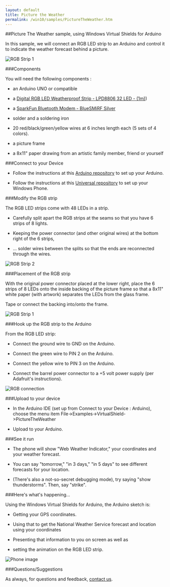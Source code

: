 ```yaml
---
layout: default
title: Picture the Weather
permalink: /win10/samples/PictureTheWeather.htm
---
```

<div class="container" markdown="1">

##Picture The Weather sample, using Windows Virtual Shields for Arduino

In this sample, we will connect an RGB LED strip to an Arduino and control it to indicate the weather forecast behind a picture.

![RGB Strip 1]({{site.baseurl}}/images/RGBSTRIP/rgbstrip_split1.JPG)

###Components

You will need the following components :

* an Arduino UNO or compatible

* a [Digital RGB LED Weatherproof Strip - LPD8806 32 LED - (1m)](http://www.adafruit.com/products/306))

* a [SparkFun Bluetooth Modem - BlueSMiRF Silver](https://www.sparkfun.com/products/12577)

* solder and a soldering iron

* 20 red/black/green/yellow wires at 6 inches length each (5 sets of 4 colors).

* a picture frame

* a 8x11" paper drawing from an artistic family member, friend or yourself

###Connect to your Device

* Follow the instructions at this [Arduino repository](https://github.com/ms-iot/virtual-shields-arduino) to set up your Arduino.

* Follow the instructions at this [Universal repository](https://github.com/ms-iot/virtual-shields-universal) to set up your Windows Phone.

###Modify the RGB strip

The RGB LED strips come with 48 LEDs in a strip.

* Carefully split apart the RGB strips at the seams so that you have 6 strips of 8 lights.

* Keeping the power connector (and other original wires) at the bottom right of the 6 strips,

* ... solder wires between the splits so that the ends are reconnected through the wires.

![RGB Strip 2]({{site.baseurl}}/images/RGBSTRIP/rgbstrip_split2.JPG)

###Placement of the RGB strip

With the original power connector placed at the lower right,
place the 6 strips of 8 LEDs onto the inside backing of the picture frame so that a 8x11" white paper (with artwork) separates the LEDs from the glass frame. 

Tape or connect the backing into/onto the frame.

![RGB Strip 1]({{site.baseurl}}/images/RGBSTRIP/rgbstrip_split1.JPG)

###Hook up the RGB strip to the Arduino

From the RGB LED strip:

* Connect the ground wire to GND on the Arduino.

* Connect the green wire to PIN 2 on the Arduino.

* Connect the yellow wire to PIN 3 on the Arduino.

* Connect the barrel power connector to a +5 volt power supply (per Adafruit's instructions).

![RGB connection]({{site.baseurl}}/images/RGBSTRIP/rgbconnect.JPG)

###Upload to your device

* In the Arduino IDE (set up from Connect to your Device : Arduino), choose the menu item File->Examples->VirtualShield->PictureTheWeather 

* Upload to your Arduino.

###See it run

* The phone will show "Web Weather Indicator," your coordinates and your weather forecast.

* You can say "tomorrow," "in 3 days," "in 5 days" to see different forecasts for your location.

* (There's also a not-so-secret debugging mode), try saying "show thunderstorms". Then, say "strike".

###Here's what's happening...

Using the Windows Virtual Shields for Arduino, the Arduino sketch is:
* Getting your GPS coordinates.

* Using that to get the National Weather Service forecast and location using your coordinates

* Presenting that information to you on screen as well as 

* setting the animation on the RGB LED strip.

![Phone image]({{site.baseurl}}/images/RGBSTRIP/Phone.JPG)

###Questions/Suggestions

As always, for questions and feedback, [contact us]({{site.baseurl}}/ContactUs.htm).

</div>
